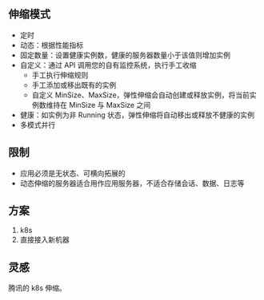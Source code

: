 ## 伸缩模式

- 定时
- 动态：根据性能指标
- 固定数量：设置健康实例数，健康的服务器数量小于该值则增加实例
- 自定义：通过 API 调用您的自有监控系统，执行手工收缩
  - 手工执行伸缩规则
  - 手工添加或移出既有的实例
  - 自定义 MinSize、MaxSize，弹性伸缩会自动创建或释放实例，将当前实例数维持在 MinSize 与 MaxSize 之间
- 健康：如实例为非 Running 状态，弹性伸缩将自动移出或释放不健康的实例
- 多模式并行

## 限制

- 应用必须是无状态、可横向拓展的
- 动态伸缩的服务器适合用作应用服务器，不适合存储会话、数据、日志等

## 方案

1. k8s
2. 直接接入新机器

## 灵感

腾讯的 k8s 伸缩。
